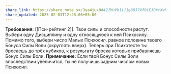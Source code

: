 ```yaml
---
share_link: https://share.note.sx/3ya4jux0#42JMuVb1ij1g8OJ7Xf0iE3BrrXwhJixjhd+qJdkQ1jU
share_updated: 2025-02-03T12:28:06+05:00
---
```

**Требования:** [[Пси-рейтинг 2]].
Твои силы и способности растут. Выбери одну Дисциплину и одну относящуюся к ней Психосилу. Помимо того, выбери число Малых Психосил, равное половине твоего Бонуса Силы Воли (округлять вверх). Теперь при Психотесте ты бросаешь до трёх кубиков, к результату броска которых прибавляешь Бонус Силы Воли.
**Примечание:** Если твой Бонус Силы Воли впоследствии увеличится, ты не получишь задним числом новых Психосил.